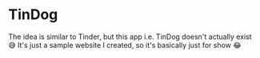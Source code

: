 # TinDog

The idea is similar to Tinder, but this app i.e. TinDog doesn't actually exist 😅
It's just a sample website I created, so it's basically just for show 😂
